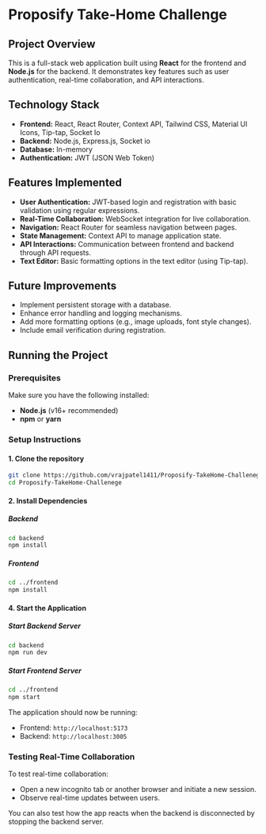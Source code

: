 # Proposify Take-Home Challenge

## Project Overview

This is a full-stack web application built using **React** for the frontend and **Node.js** for the backend. It demonstrates key features such as user authentication, real-time collaboration, and API interactions.

## Technology Stack

- **Frontend:** React, React Router, Context API, Tailwind CSS, Material UI Icons, Tip-tap, Socket Io
- **Backend:** Node.js, Express.js, Socket io
- **Database:** In-memory
- **Authentication:** JWT (JSON Web Token)

## Features Implemented

- **User Authentication:** JWT-based login and registration with basic validation using regular expressions.
- **Real-Time Collaboration:** WebSocket integration for live collaboration.
- **Navigation:** React Router for seamless navigation between pages.
- **State Management:** Context API to manage application state.
- **API Interactions:** Communication between frontend and backend through API requests.
- **Text Editor:** Basic formatting options in the text editor (using Tip-tap).

## Future Improvements

- Implement persistent storage with a database.
- Enhance error handling and logging mechanisms.
- Add more formatting options (e.g., image uploads, font style changes).
- Include email verification during registration.

## Running the Project

### Prerequisites

Make sure you have the following installed:

- **Node.js** (v16+ recommended)
- **npm** or **yarn**

### Setup Instructions

#### 1. Clone the repository

```bash
git clone https://github.com/vrajpatel1411/Proposify-TakeHome-Challenege.git
cd Proposify-TakeHome-Challenege
```

#### 2. Install Dependencies

##### Backend

```sh
cd backend
npm install

```

##### Frontend

```sh
cd ../frontend
npm install

```

#### 4. Start the Application

##### Start Backend Server

```sh
cd backend
npm run dev
```

##### Start Frontend Server

```sh
cd ../frontend
npm start
```

The application should now be running:

- Frontend: `http://localhost:5173`
- Backend: `http://localhost:3005`

### Testing Real-Time Collaboration

To test real-time collaboration:

- Open a new incognito tab or another browser and initiate a new session.
- Observe real-time updates between users.

You can also test how the app reacts when the backend is disconnected by stopping the backend server.
